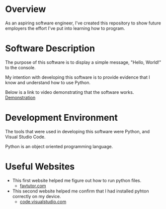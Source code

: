 # Overview

As an aspiring software engineer, I've created this repository to show future employers the effort I've put into learning how to program.

# Software Description

The purpose of this software is to display a simple message, "Hello, World!" to the console.

My intention with developing this software is to provide evidence that I know and understand how to use Python.

Below is a link to video demonstrating that the software works.
[Demonstration](https://youtu.be/_nPDxKa3BnA)

# Development Environment

The tools that were used in developing this software were Python, and Visual Studio Code.

Python is an object oriented programming language.

# Useful Websites

- This first website helped me figure out how to run python files.
    - [favtutor.com](https://favtutor.com/blogs/run-python-file-terminal#:~:text=The%20python%20or%20python3%20command,.py'%20in%20the%20terminal.)
- This second website helped me confirm that I had installed pyhton correctly on my device.
    - [code.visualstudio.com](https://code.visualstudio.com/docs/python/python-tutorial)